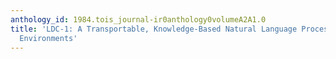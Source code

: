 ```yaml
---
anthology_id: 1984.tois_journal-ir0anthology0volumeA2A1.0
title: 'LDC-1: A Transportable, Knowledge-Based Natural Language Processor for Office
  Environments'
---
```

